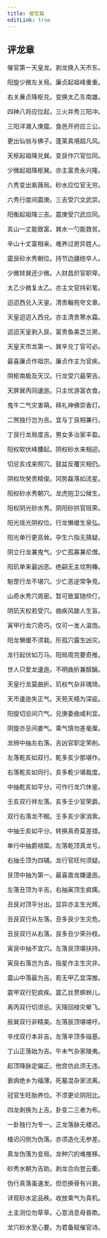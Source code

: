 ```yaml
---
title: 催官篇
editLink: true
---
```


## 评龙章

催官第一天皇龙。剥龙换入天市东。

阳旋少微左关局。廉贞起祖峰重重。

右关亷贞降枢兑。变换太乙东南雄。

四神八将应位起，三火并秀三阳冲。

三阳洋潮入庚震。食邑开府应三公。

更出仙翁与佛子。蓬莱真境超凡风。

天枢起祖降兑巽。变艮作穴官位同。

少微起祖降枢巽。亦主富贵永兴隆。

六秀变出紫薇局。砂水应位官无穷。

六秀行度间震庚。三吉受穴文武崇。

阳衡起祖降三吉。震庚受穴武应同。

亥山一丈能致富。巽水一勺能救贫。

辛山十丈富相亲。难养过房异姓人。

震艮砂水秀朝位。持节边疆统卒人。

少微转巽还少微。人财昌炽官职卑。

太乙少微复太乙。亦主文官持彩笔。

迢迢西兑入天皇。清贵翰苑夸文章。

天皇迢迢入西兑。亦主清贵寒水霜。

迢迢天皇剥入艮。富贵鱼美芝兰房。

天皇天市龙第一。巽辛兑丁官可必。

最喜廉贞作祖宗。廉贞作主为官疾。

阴枢南极及天汉。行龙受穴最荣吉。

天屏巽丙同逶迤。只主优游富衣食。

鬼牛二气灾害萌。拜礼神佛崇香灯。

二煞独行岂为吉。宜与丁艮相兼行。

丁艮行龙局度吉。男女多治家丰盈。

阳权软伏峰腰起。阴权砂水来相迎。

切忌亥戌来照穴。鼓盆反覆灾相仍。

阴权坎癸贵精俊。冈势磊落如流星。

阳权砂水秀朝穴。龙虎抱卫公候生。

阳权阴光砂水秀。阴阳砂拱官班荣。

阳光瑶光阴权位。行龙懒缓生泉弘。

阳光单行更高耸。孕生六指无猜疑。

阴立行龙兼鬼气。少亡孤寡兼尼僧。

阳玑单来最凶恶。绝嗣无主坟荆榛。

魁罡行龙不堪穴。少亡恶逆常争竞。

山奇水秀穴周密。暂可致富随伶仃。

阴玑天权若受穴。痼疾风跛人生盲。

寅甲行龙穴奇巧。仅可一发人温饱。

阳龙懒缓不须栽。形孤穴露生凶灾。

龙行起伏如万马。阳局周完要奇推。

世人只爱龙逶迤。不明曲折兼醇醨。

天皇行龙莫曲折。玑权气杂非瑰琦。

天市逶迤失正气。天苑天梧为深疵。

阳旋切忌间穴气。兑庚委曲咸利宜。

阴旋亦忌间娄气。乘气慎勿差毫厘。

龙辨中抽左右落。吉凶官职定荣削。

左落乾亥如双行。乾多亥少那堪作。

右落乾亥如同行。亥多乾少堪裁度。

中抽乾亥如平分。可作行龙穴休鉴。

壬亥双行祥左落。亥多壬少官荣爵。

双行右落龙不眠。壬多亥少家消索。

中抽壬亥如平分。转换真奇莫差错。

单行中抽爵禄縻。左落乾顶真龙亏。

右抽壬顶为四辅。龙行官旺何须疑。

艮顶中抽为第一。最喜直龙嫌逶迤。

左落丑顶为半吉。右抽寅顶生疯痍。

丑艮对顶平分出。显异亦主生光辉。

丑艮双行从左落。丑多艮少生灾危。

丑艮双行从右落。艮多丑少荣孙枝。

寅艮中抽不宜穴。左落艮顶堪扶持。

寅艮右落岂为吉。指星作主生灾非。

震山中落最为吉。若无甲乙宜深推。

震甲双行犯疯疾。震乙丝赘螟蛉儿。

离丙双行切须忌。天降回禄灾晕飞。

辰巽双行非精美。左落辰顶堪嗟吁。

辛戌双行本非吉。左落辛顶多镃基。

丁山正落始为吉。午未气杂家陵夷。

起顶降脉定偏正。他宫仿此须无违。

衰病绝乡为福薄。死墓混杂家流离。

冠官生旺胎养位。不须更论阴阳比。

四龙剥换为上吉。卦变二三者为布。

一卦独行为专一。正龙落脉无楼迟。

楼迟闪侧为伪落。亦须造化无参差。

真龙伪落为变局。龙种穴的难推移。

砂秀水朝为吉助。剥龙合向登云衢。

伪行真落虽速发。但恐换骨有兴衰。

详观砂水定品秩。收放乘气为真机。

土圭测位勿草草。心意消息毋昏欺。

龙穴砂水至心要。为君备赋催官诗。
